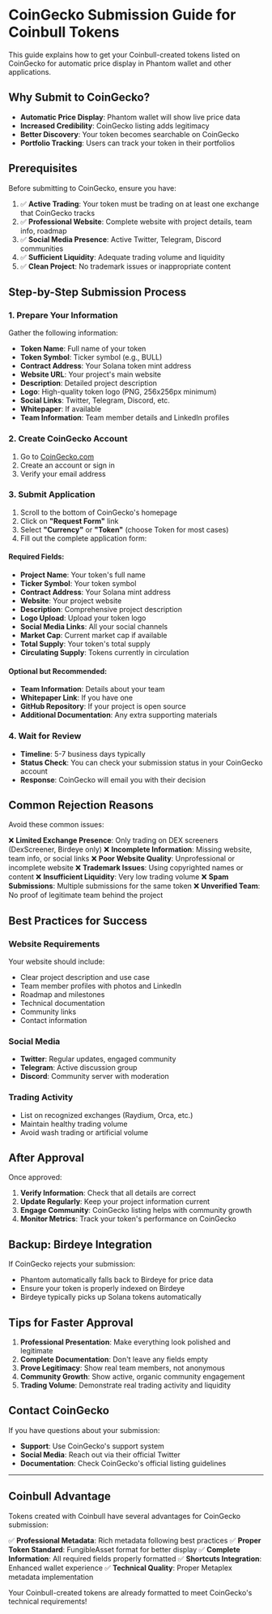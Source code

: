 # CoinGecko Submission Guide for Coinbull Tokens

This guide explains how to get your Coinbull-created tokens listed on CoinGecko for automatic price display in Phantom wallet and other applications.

## Why Submit to CoinGecko?

- **Automatic Price Display**: Phantom wallet will show live price data
- **Increased Credibility**: CoinGecko listing adds legitimacy
- **Better Discovery**: Your token becomes searchable on CoinGecko
- **Portfolio Tracking**: Users can track your token in their portfolios

## Prerequisites

Before submitting to CoinGecko, ensure you have:

1. ✅ **Active Trading**: Your token must be trading on at least one exchange that CoinGecko tracks
2. ✅ **Professional Website**: Complete website with project details, team info, roadmap
3. ✅ **Social Media Presence**: Active Twitter, Telegram, Discord communities
4. ✅ **Sufficient Liquidity**: Adequate trading volume and liquidity
5. ✅ **Clean Project**: No trademark issues or inappropriate content

## Step-by-Step Submission Process

### 1. Prepare Your Information

Gather the following information:

- **Token Name**: Full name of your token
- **Token Symbol**: Ticker symbol (e.g., BULL)
- **Contract Address**: Your Solana token mint address
- **Website URL**: Your project's main website
- **Description**: Detailed project description
- **Logo**: High-quality token logo (PNG, 256x256px minimum)
- **Social Links**: Twitter, Telegram, Discord, etc.
- **Whitepaper**: If available
- **Team Information**: Team member details and LinkedIn profiles

### 2. Create CoinGecko Account

1. Go to [CoinGecko.com](https://www.coingecko.com)
2. Create an account or sign in
3. Verify your email address

### 3. Submit Application

1. Scroll to the bottom of CoinGecko's homepage
2. Click on **"Request Form"** link
3. Select **"Currency"** or **"Token"** (choose Token for most cases)
4. Fill out the complete application form:

#### Required Fields:
- **Project Name**: Your token's full name
- **Ticker Symbol**: Your token symbol
- **Contract Address**: Your Solana mint address
- **Website**: Your project website
- **Description**: Comprehensive project description
- **Logo Upload**: Upload your token logo
- **Social Media Links**: All your social channels
- **Market Cap**: Current market cap if available
- **Total Supply**: Your token's total supply
- **Circulating Supply**: Tokens currently in circulation

#### Optional but Recommended:
- **Team Information**: Details about your team
- **Whitepaper Link**: If you have one
- **GitHub Repository**: If your project is open source
- **Additional Documentation**: Any extra supporting materials

### 4. Wait for Review

- **Timeline**: 5-7 business days typically
- **Status Check**: You can check your submission status in your CoinGecko account
- **Response**: CoinGecko will email you with their decision

## Common Rejection Reasons

Avoid these common issues:

❌ **Limited Exchange Presence**: Only trading on DEX screeners (DexScreener, Birdeye only)
❌ **Incomplete Information**: Missing website, team info, or social links
❌ **Poor Website Quality**: Unprofessional or incomplete website
❌ **Trademark Issues**: Using copyrighted names or content
❌ **Insufficient Liquidity**: Very low trading volume
❌ **Spam Submissions**: Multiple submissions for the same token
❌ **Unverified Team**: No proof of legitimate team behind the project

## Best Practices for Success

### Website Requirements
Your website should include:
- Clear project description and use case
- Team member profiles with photos and LinkedIn
- Roadmap and milestones
- Technical documentation
- Community links
- Contact information

### Social Media
- **Twitter**: Regular updates, engaged community
- **Telegram**: Active discussion group
- **Discord**: Community server with moderation

### Trading Activity
- List on recognized exchanges (Raydium, Orca, etc.)
- Maintain healthy trading volume
- Avoid wash trading or artificial volume

## After Approval

Once approved:

1. **Verify Information**: Check that all details are correct
2. **Update Regularly**: Keep your project information current
3. **Engage Community**: CoinGecko listing helps with community growth
4. **Monitor Metrics**: Track your token's performance on CoinGecko

## Backup: Birdeye Integration

If CoinGecko rejects your submission:
- Phantom automatically falls back to Birdeye for price data
- Ensure your token is properly indexed on Birdeye
- Birdeye typically picks up Solana tokens automatically

## Tips for Faster Approval

1. **Professional Presentation**: Make everything look polished and legitimate
2. **Complete Documentation**: Don't leave any fields empty
3. **Prove Legitimacy**: Show real team members, not anonymous
4. **Community Growth**: Show active, organic community engagement
5. **Trading Volume**: Demonstrate real trading activity and liquidity

## Contact CoinGecko

If you have questions about your submission:
- **Support**: Use CoinGecko's support system
- **Social Media**: Reach out via their official Twitter
- **Documentation**: Check CoinGecko's official listing guidelines

---

## Coinbull Advantage

Tokens created with Coinbull have several advantages for CoinGecko submission:

✅ **Professional Metadata**: Rich metadata following best practices
✅ **Proper Token Standard**: FungibleAsset format for better display
✅ **Complete Information**: All required fields properly formatted
✅ **Shortcuts Integration**: Enhanced wallet experience
✅ **Technical Quality**: Proper Metaplex metadata implementation

Your Coinbull-created tokens are already formatted to meet CoinGecko's technical requirements! 